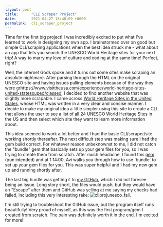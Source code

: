 ```yaml
---
layout: post
title:      "CLI Scraper Project"
date:       2021-04-27 13:48:09 +0000
permalink:  cli_scraper_project
---
```



Time for the first big project! I was incredibly excited to put what I've learned to work in designing my own app. I brainstormed over on good but simple CLI/scraping applications when the best idea struck me - what about an app that lets you search the UNESCO World Heritage sites for your next trip! A way to marry my love of culture and coding at the same time! Perfect, right? 

Well, the internet Gods spoke and it turns out some sites make scraping an absolute nightmare. After parsing through the HTML on the original UNESCO site and having issues pulling elements because of the way they were grhttps://www.visittheusa.com/experience/world-heritage-sites-united-statesouped/classed, I decided to find another website that was slightly more scrapable. I came across [World Heritage Sites in the United States](https://www.visittheusa.com/experience/world-heritage-sites-united-states), whose HTML was written in a very clear and concise manner. I decide to make my original idea a little simpler using this site to create a CLI that allows the user to see a list of all 24 UNESCO World Heritage Sites in the US and then select which site they want to learn more information about. 

This idea seemed to work a lot better and I had the basic CLI/scraper/site working shortly thereafter. The next difficult step was making sure I had the gem build correct. For whatever reason unbeknownst to me, I did not catch the "bundle" gem that basically sets up your gem files for you, so I was trying to create them from scratch. After much headache, I found this [gem](https://www.youtube.com/watch?v=XBgZLm-sdl8&ab_channel=Learn.co) (pun intended) and at 1:14:00, Avi walks you through how to use 'bundle' to set up your gem files for you. This was super helpful and I had my new gem up and running shortly after. 

The last big hurdle was getting it to [my GitHub](https://github.com/chelsealandsky/CLI-Scraper-Project), which I did not foresee being an issue. Long story short, the files would push, but they would have an "Escape" after them and GitHub was yelling at me saying my checks had failed, including this very interesting rake:
![cliprojunesco_fail](https://twitter.com/Chelsealandsky/status/1386778003062013959/photo/1).

I'm still trying to troubleshoot the GitHub issue, but the program itself runs beautifully! Very proud of myself, as this was the first program/gem I created from scratch. The pain was definitely worth it in the end. I'm excited for more!

